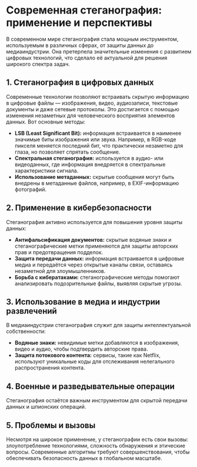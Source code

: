 <h1>Современная стеганография: применение и перспективы</h1>
<p>В современном мире стеганография стала мощным инструментом, используемым в различных сферах, от защиты данных до медиаиндустрии. Она претерпела значительные изменения с развитием цифровых технологий, что сделало её актуальной для решения широкого спектра задач.</p>

<h2>1. Стеганография в цифровых данных</h2>
<p>Современные технологии позволяют встраивать скрытую информацию в цифровые файлы — изображения, видео, аудиозаписи, текстовые документы и даже сетевые протоколы. Это достигается с помощью изменения незаметных для человеческого восприятия элементов данных. Вот основные методы:</p>
<ul>
    <li><strong>LSB (Least Significant Bit):</strong> информация встраивается в наименее значимые биты изображения или звука. Например, в RGB-коде пикселя меняется последний бит, что практически незаметно для глаза, но позволяет спрятать сообщение.</li>
    <li><strong>Спектральная стеганография:</strong> используется в аудио- или видеоданных, где информация внедряется в спектральные характеристики сигнала.</li>
    <li><strong>Использование метаданных:</strong> скрытые сообщения могут быть внедрены в метаданные файлов, например, в EXIF-информацию фотографий.</li>
</ul>

<h2>2. Применение в кибербезопасности</h2>
<p>Стеганография активно используется для повышения уровня защиты данных:</p>
<ul>
    <li><strong>Антифальсификация документов:</strong> скрытые водяные знаки и стеганографические метки применяются для защиты авторских прав и предотвращения подделок.</li>
    <li><strong>Защита передачи данных:</strong> информация встраивается в цифровые медиа и передаётся через открытые каналы связи, оставаясь незаметной для злоумышленников.</li>
    <li><strong>Борьба с кибератаками:</strong> стеганографические методы помогают анализировать подозрительные файлы, выявляя скрытые угрозы.</li>
</ul>

<h2>3. Использование в медиа и индустрии развлечений</h2>
<p>В медиаиндустрии стеганография служит для защиты интеллектуальной собственности:</p>
<ul>
    <li><strong>Водяные знаки:</strong> невидимые метки добавляются в изображения, видео и аудио, чтобы подтвердить авторские права.</li>
    <li><strong>Защита потокового контента:</strong> сервисы, такие как Netflix, используют уникальные коды для отслеживания нелегального распространения контента.</li>
</ul>

<h2>4. Военные и разведывательные операции</h2>
<p>Стеганография остаётся важным инструментом для скрытой передачи данных и шпионских операций.</p>

<h2>5. Проблемы и вызовы</h2>
<p>Несмотря на широкое применение, у стеганографии есть свои вызовы: злоупотребление технологиями, сложность обнаружения и этические вопросы. Современные алгоритмы требуют совершенствования, чтобы обеспечивать безопасность данных в глобальном масштабе.</p>